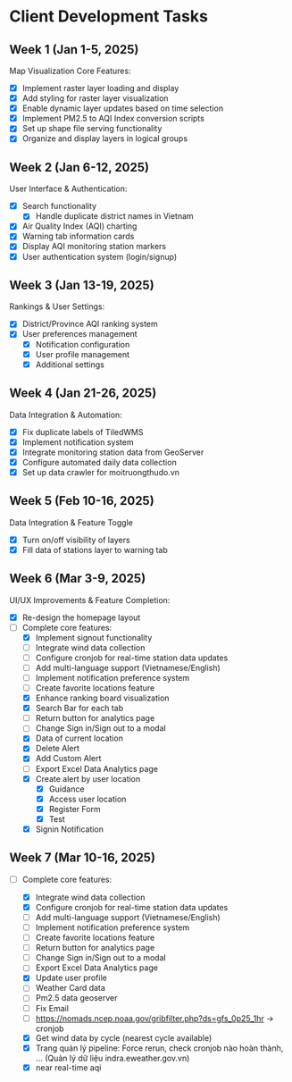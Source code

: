 # Client Development Tasks

## Week 1 (Jan 1-5, 2025)

Map Visualization Core Features:

- [x] Implement raster layer loading and display
- [x] Add styling for raster layer visualization
- [x] Enable dynamic layer updates based on time selection
- [x] Implement PM2.5 to AQI Index conversion scripts
- [x] Set up shape file serving functionality
- [x] Organize and display layers in logical groups

## Week 2 (Jan 6-12, 2025)

User Interface & Authentication:

- [x] Search functionality
    - [x] Handle duplicate district names in Vietnam
- [x] Air Quality Index (AQI) charting
- [x] Warning tab information cards
- [x] Display AQI monitoring station markers
- [x] User authentication system (login/signup)

## Week 3 (Jan 13-19, 2025)

Rankings & User Settings:

- [x] District/Province AQI ranking system
- [x] User preferences management
    - [x] Notification configuration
    - [x] User profile management
    - [x] Additional settings

## Week 4 (Jan 21-26, 2025)

Data Integration & Automation:

- [x] Fix duplicate labels of TiledWMS
- [x] Implement notification system
- [x] Integrate monitoring station data from GeoServer
- [x] Configure automated daily data collection
- [x] Set up data crawler for moitruongthudo.vn

## Week 5 (Feb 10-16, 2025)

Data Integration & Feature Toggle

- [x] Turn on/off visibility of layers
- [x] Fill data of stations layer to warning tab

## Week 6 (Mar 3-9, 2025)

UI/UX Improvements & Feature Completion:

- [x] Re-design the homepage layout
- [ ] Complete core features:
    - [x] Implement signout functionality
    - [ ] Integrate wind data collection
    - [ ] Configure cronjob for real-time station data updates
    - [ ] Add multi-language support (Vietnamese/English)
    - [ ] Implement notification preference system
    - [ ] Create favorite locations feature
    - [x] Enhance ranking board visualization
    - [x] Search Bar for each tab
    - [ ] Return button for analytics page
    - [ ] Change Sign in/Sign out to a modal
    - [x] Data of current location
    - [x] Delete Alert
    - [x] Add Custom Alert
    - [ ] Export Excel Data Analytics page
    - [x] Create alert by user location
        - [x] Guidance
        - [x] Access user location
        - [x] Register Form
        - [x] Test
    - [x] Signin Notification

## Week 7 (Mar 10-16, 2025)

- [ ] Complete core features:

    - [x] Integrate wind data collection
    - [x] Configure cronjob for real-time station data updates
    - [ ] Add multi-language support (Vietnamese/English)
    - [ ] Implement notification preference system
    - [ ] Create favorite locations feature
    - [ ] Return button for analytics page
    - [ ] Change Sign in/Sign out to a modal
    - [ ] Export Excel Data Analytics page
    - [x] Update user profile
    - [ ] Weather Card data
    - [ ] Pm2.5 data geoserver
    - [ ] Fix Email
    - [ ] https://nomads.ncep.noaa.gov/gribfilter.php?ds=gfs_0p25_1hr -> cronjob
    - [x] Get wind data by cycle (nearest cycle available)
    - [x] Trang quản lý pipeline: Force rerun, check cronjob nào hoàn thành, ... (Quản lý dữ liệu indra.eweather.gov.vn)
    - [x] near real-time aqi
